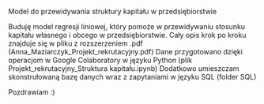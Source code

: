 Model do przewidywania struktury kapitału w przedsiębiorstwie

Buduję model regresji liniowej, który pomoże w przewidywaniu stosunku kapitału własnego i obcego w przedsiębiorstwie.
Cały opis krok po kroku znajduje się w pliku z rozszerzeniem .pdf (Anna_Maziarczyk_Projekt_rekrutacyjny.pdf)
Dane przygotowano dzięki operacjom w Google Colaboratory w języku Python (plik Projekt_rekrutacyjny_Struktura kapitału.ipynb)
Dodatkowo umieszczam skonstrułowaną bazę danych wraz z zapytaniami w języku SQL (folder SQL)

Pozdrawiam :)